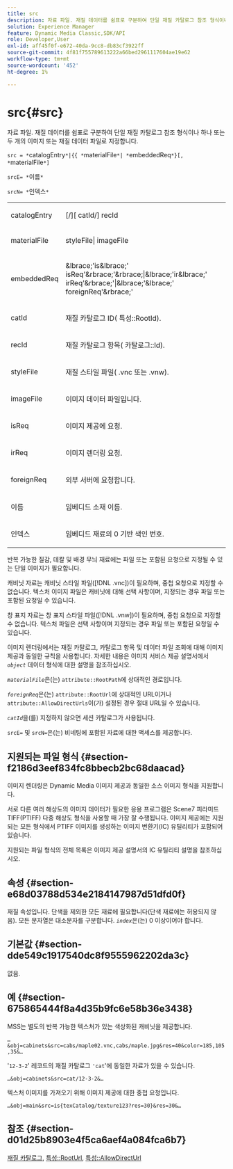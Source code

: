 ```yaml
---
title: src
description: 자료 파일. 재질 데이터를 쉼표로 구분하여 단일 재질 카탈로그 참조 형식이나 하나 또는 두 개의 이미지 또는 재질 데이터 파일로 지정합니다.
solution: Experience Manager
feature: Dynamic Media Classic,SDK/API
role: Developer,User
exl-id: aff45f0f-e672-40da-9cc8-db83cf3922ff
source-git-commit: 4f81f755789613222a66bed2961117604ae19e62
workflow-type: tm+mt
source-wordcount: '452'
ht-degree: 1%

---
```


# src{#src}

자료 파일. 재질 데이터를 쉼표로 구분하여 단일 재질 카탈로그 참조 형식이나 하나 또는 두 개의 이미지 또는 재질 데이터 파일로 지정합니다.

`src = *`catalogEntry`*|{{ *`materialFile`*| *`embeddedReq`*}[, *`materialFile`*]`

`srcE= *`이름`*`

`srcN= *`인덱스`*`

<table id="simpletable_A64C4F084C0A4DDCA45A921D4BD7AAEA"> 
 <tr class="strow"> 
  <td class="stentry"> <p><span class="varname"> catalogEntry</span> </p></td> 
  <td class="stentry"> <p><span class="codeph">[/][<span class="varname"> catId</span>/]<span class="varname"> recId</span></span> </p></td> 
 </tr> 
 <tr class="strow"> 
  <td class="stentry"> <span class="varname"> materialFile</span> </td> 
  <td class="stentry"> <p><span class="codeph"> <span class="varname"> styleFile</span>|<span class="varname"> imageFile</span></span> </p> </td> 
 </tr> 
 <tr class="strow"> 
  <td class="stentry"> <p><span class="varname"> embeddedReq</span> </p> </td> 
  <td class="stentry"> <p><span class="codeph">&amp;lbrace;'is&amp;lbrace;'<span class="varname"> isReq</span>'&amp;rbrace;'&amp;rbrace;|&amp;lbrace;'ir&amp;lbrace;'<span class="varname"> irReq</span>'&amp;rbrace;'|&amp;lbrace;'&amp;lbrace;'<span class="varname"> foreignReq</span>'&amp;rbrace;'</span> </p></td> 
 </tr> 
 <tr class="strow"> 
  <td class="stentry"> <p><span class="varname"> catId</span> </p></td> 
  <td class="stentry"> <p>재질 카탈로그 ID(<span class="codeph"> 특성::RootId</span>). </p></td> 
 </tr> 
 <tr class="strow"> 
  <td class="stentry"> <p><span class="varname"> recId</span> </p></td> 
  <td class="stentry"> <p>재질 카탈로그 항목(<span class="codeph"> 카탈로그::Id</span>). </p></td> 
 </tr> 
 <tr class="strow"> 
  <td class="stentry"> <p><span class="varname"> styleFile</span> </p></td> 
  <td class="stentry"> <p>재질 스타일 파일(<span class="filepath"> .vnc</span> 또는 <span class="filepath"> .vnw</span>). </p></td> 
 </tr> 
 <tr class="strow"> 
  <td class="stentry"> <p><span class="varname"> imageFile</span> </p></td> 
  <td class="stentry"> <p>이미지 데이터 파일입니다. </p></td> 
 </tr> 
 <tr class="strow"> 
  <td class="stentry"> <p><span class="varname"> isReq</span> </p></td> 
  <td class="stentry"> <p>이미지 제공에 요청. </p></td> 
 </tr> 
 <tr class="strow"> 
  <td class="stentry"> <p><span class="varname"> irReq</span> </p></td> 
  <td class="stentry"> <p>이미지 렌더링 요청. </p></td> 
 </tr> 
 <tr class="strow"> 
  <td class="stentry"> <p><span class="varname"> foreignReq</span> </p></td> 
  <td class="stentry"> <p>외부 서버에 요청합니다. </p></td> 
 </tr> 
 <tr class="strow"> 
  <td class="stentry"> <p><span class="varname"> 이름</span> </p></td> 
  <td class="stentry"> <p>임베디드 소재 이름. </p></td> 
 </tr> 
 <tr class="strow"> 
  <td class="stentry"> <p><span class="varname"> 인덱스</span> </p></td> 
  <td class="stentry"> <p>임베디드 재료의 0 기반 색인 번호. </p></td> 
 </tr> 
</table>

반복 가능한 질감, 데칼 및 배경 무늬 재료에는 파일 또는 포함된 요청으로 지정될 수 있는 단일 이미지가 필요합니다.

캐비닛 자료는 캐비닛 스타일 파일([!DNL .vnc])이 필요하며, 중첩 요청으로 지정할 수 없습니다. 텍스처 이미지 파일은 캐비닛에 대해 선택 사항이며, 지정되는 경우 파일 또는 포함된 요청일 수 있습니다.

창 표지 자료는 창 표지 스타일 파일([!DNL .vnw])이 필요하며, 중첩 요청으로 지정할 수 없습니다. 텍스처 파일은 선택 사항이며 지정되는 경우 파일 또는 포함된 요청일 수 있습니다.

이미지 렌더링에서는 재질 카탈로그, 카탈로그 항목 및 데이터 파일 조회에 대해 이미지 제공과 동일한 규칙을 사용합니다. 자세한 내용은 이미지 서비스 제공 설명서에서 *`object`* 데이터 형식에 대한 설명을 참조하십시오.

*`materialFile`*&#x200B;은(는) `attribute::RootPath`에 상대적인 경로입니다.

*`foreignReq`*&#x200B;은(는) `attribute::RootUrl`에 상대적인 URL이거나 `attribute::AllowDirectUrls`이(가) 설정된 경우 절대 URL일 수 있습니다.

*`catId`*&#x200B;을(를) 지정하지 않으면 세션 카탈로그가 사용됩니다.

`srcE=` 및 `srcN=`은(는) 비네팅에 포함된 자료에 대한 액세스를 제공합니다.

## 지원되는 파일 형식 {#section-f2186d3eef834fc8bbecb2bc68daacad}

이미지 렌더링은 Dynamic Media 이미지 제공과 동일한 소스 이미지 형식을 지원합니다.

서로 다른 여러 해상도의 이미지 데이터가 필요한 응용 프로그램은 Scene7 피라미드 TIFF(PTIFF) 다중 해상도 형식을 사용할 때 가장 잘 수행됩니다. 이미지 제공에는 지원되는 모든 형식에서 PTIFF 이미지를 생성하는 이미지 변환기(IC) 유틸리티가 포함되어 있습니다.

지원되는 파일 형식의 전체 목록은 이미지 제공 설명서의 IC 유틸리티 설명을 참조하십시오.

## 속성 {#section-e68d03788d534e2184147987d51dfd0f}

재질 속성입니다. 단색을 제외한 모든 재료에 필요합니다(단색 재료에는 허용되지 않음). 모든 문자열은 대소문자를 구분합니다. *`index`*&#x200B;은(는) 0 이상이어야 합니다.

## 기본값 {#section-dde549c1917540dc8f9555962202da3c}

없음.

## 예 {#section-675865444f8a4d35b9fc6e58b36e3438}

MSS는 별도의 반복 가능한 텍스처가 있는 색상화된 캐비닛을 제공합니다.

`…&obj=cabinets&src=cabs/maple02.vnc,cabs/maple.jpg&res=40&color=185,105,35&…`

&#39;`12-3-2`&#39; 레코드의 재질 카탈로그 `'cat`&#39;에 동일한 자료가 있을 수 있습니다.

`…&obj=cabinets&src=cat/12-3-2&…`

텍스처 이미지를 가져오기 위해 이미지 제공에 대한 중첩 요청입니다.

`…&obj=main&src=is{texCatalog/texture123?res=30}&res=30&…`

## 참조 {#section-d01d25b8903e4f5ca6aef4a084fca6b7}

[재질 카탈로그](../../../../../ir-api/http-protocol/image-rendering-api-ref/c-ir-http-protocol-ref/c-ir-http-protocol-syntax-and-features/c-ir-http-material-catalogs/c-ir-http-material-catalogs.md#concept-772742c1688f420a88a56f5136ad1db2), [특성::RootUrl](../../../../../ir-api/material-cat/image-rendering-api-ref/c-ir-material-catalog/c-ir-attributes-reference/r-ir-rooturl.md#reference-b8d706a573814802bd6794223cc78402), [특성::AllowDirectUrl](../../../../../ir-api/material-cat/image-rendering-api-ref/c-ir-material-catalog/c-ir-attributes-reference/r-ir-allowdirecturls.md#reference-02000c0f3c494292bad8425d06268882)
